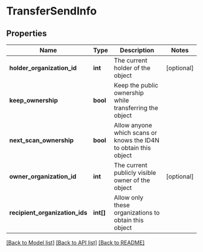 # TransferSendInfo

## Properties
Name | Type | Description | Notes
------------ | ------------- | ------------- | -------------
**holder_organization_id** | **int** | The current holder of the object | [optional] 
**keep_ownership** | **bool** | Keep the public ownership while transferring the object | 
**next_scan_ownership** | **bool** | Allow anyone which scans or knows the ID4N to obtain this object | 
**owner_organization_id** | **int** | The current publicly visible owner of the object | [optional] 
**recipient_organization_ids** | **int[]** | Allow only these organizations to obtain this object | 

[[Back to Model list]](../README.md#documentation-for-models) [[Back to API list]](../README.md#documentation-for-api-endpoints) [[Back to README]](../README.md)


